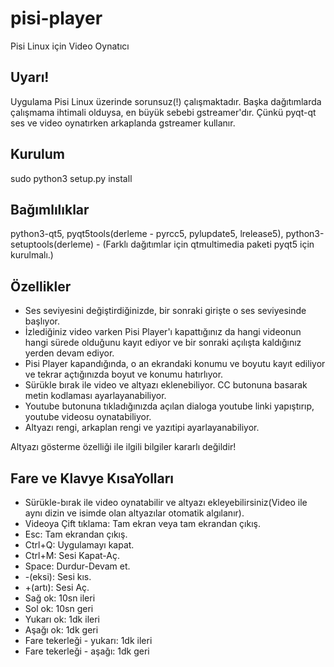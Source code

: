 # pisi-player
Pisi Linux için Video Oynatıcı

## Uyarı!

Uygulama Pisi Linux üzerinde sorunsuz(!) çalışmaktadır. Başka dağıtımlarda çalışmama ihtimali olduysa, en büyük sebebi gstreamer'dır.
Çünkü pyqt-qt ses ve video oynatırken arkaplanda gstreamer kullanır.

## Kurulum

sudo python3 setup.py install

## Bağımlılıklar

python3-qt5, pyqt5tools(derleme - pyrcc5, pylupdate5, lrelease5), python3-setuptools(derleme) - (Farklı dağıtımlar için qtmultimedia paketi pyqt5 için kurulmalı.)

## Özellikler

* Ses seviyesini değiştirdiğinizde, bir sonraki girişte o ses seviyesinde başlıyor.
* İzlediğiniz video varken Pisi Player'ı kapattığınız da hangi videonun hangi sürede olduğunu kayıt ediyor ve bir sonraki açılışta kaldığınız yerden devam ediyor.
* Pisi Player kapandığında, o an ekrandaki konumu ve boyutu kayıt ediliyor ve tekrar açtığınızda boyut ve konumu hatırlıyor.
* Sürükle bırak ile video ve altyazı eklenebiliyor. CC butonuna basarak metin kodlaması ayarlayanabiliyor.
* Youtube butonuna tıkladığınızda açılan dialoga youtube linki yapıştırıp, youtube videosu oynatabiliyor.
* Altyazı rengi, arkaplan rengi ve yazıtipi ayarlayanabiliyor.

Altyazı gösterme özelliği ile ilgili bilgiler kararlı değildir!

## Fare ve Klavye KısaYolları

* Sürükle-bırak ile video oynatabilir ve altyazı ekleyebilirsiniz(Video ile aynı dizin ve isimde olan altyazılar otomatik algılanır).
* Videoya Çift tıklama: Tam ekran veya tam ekrandan çıkış.
* Esc: Tam ekrandan çıkış.
* Ctrl+Q: Uygulamayı kapat.
* Ctrl+M: Sesi Kapat-Aç.
* Space: Durdur-Devam et.
* -(eksi): Sesi kıs.
* +(artı): Sesi Aç.
* Sağ ok: 10sn ileri
* Sol ok: 10sn geri
* Yukarı ok: 1dk ileri
* Aşağı ok: 1dk geri
* Fare tekerleği - yukarı: 1dk ileri
* Fare tekerleği - aşağı: 1dk geri

